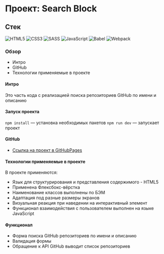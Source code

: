 # Проект: Search Block

## Стек

![HTML5](https://img.shields.io/badge/-HTML5-4A4A4A?style=for-the-badge&logo=HTML5&logoColor=FF7600)
![CSS3](https://img.shields.io/badge/-CSS3-4A4A4A?style=for-the-badge&logo=CSS3&logoColor=5871CD)
![SASS](https://img.shields.io/badge/-Sass-4A4A4A?style=for-the-badge&logo=SASS&logoColor=EF9AEB)
![JavaScript](https://img.shields.io/badge/-JavaScript-4A4A4A?style=for-the-badge&logo=JavaScript&logoColor=FFE300)
![Babel](https://img.shields.io/badge/-Babel-4A4A4A?style=for-the-badge&logo=Babel&logoColor=ECE922)
![Webpack](https://img.shields.io/badge/-Webpack-4A4A4A?style=for-the-badge&logo=Webpack&logoColor=73C6E5)

### Обзор
* Интро
* GitHub
* Технологии применяемые в проекте

#### Интро

Это часть кода с реализацией поиска репозиториев GitHub по имени и описанию

#### Запуск проекта

`npm install` — установка необходимых пакетов
`npm run dev` — запускает проект

#### GitHub

* [Ссылка на проект в GitHubPages](https://azizjp.github.io/search-block/)

#### Технологии применяемые в проекте

В проекте применяются:
* Язык для структурирования и представления содержимого - HTML5
* Применена Флексбокс-вёрстка
* Hаименование классов выполнены по БЭМ
* Адаптация под разные размеры экранов
* Визуальная реакция при наведении на интерактивный элемент
* Функционал взаимодействия с пользователем выполнен на языке JavaScript

#### Функционал
* Форма поиска GitHub репозиториев по имени и описанию
* Валидация формы
* Обращение к API GitHub выводит список репозиториев

